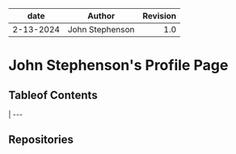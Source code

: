 | date | Author | Revision |
| :-------: |:---------------: |-------: |
| 2-13-2024 | John Stephenson | 1.0 |  

# John Stephenson's Profile Page

## Tableof Contents  
| ---  
## Repositories  
